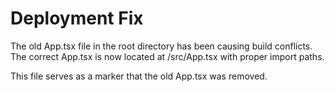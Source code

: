 # Deployment Fix

The old App.tsx file in the root directory has been causing build conflicts.
The correct App.tsx is now located at /src/App.tsx with proper import paths.

This file serves as a marker that the old App.tsx was removed.
